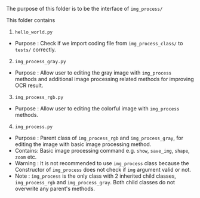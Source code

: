 The purpose of this folder is to be the interface of `img_process/`

This folder contains
1.  `hello_world.py`
-   Purpose : Check if we import coding file from `img_process_class/` to `tests/` correctly.
2.  `img_process_gray.py`
-   Purpose : Allow user to editing the gray image with `img_process` methods and additional image processing related methods for improving OCR result.
3.  `img_process_rgb.py`
-   Purpose : Allow user to editing the colorful image with `img_process` methods.
4. `img_process.py`
-   Purpose : Parent class of `img_process_rgb` and `img_process_gray`, for editing the image with basic image processing method.
-   Contains: Basic image processing command e.g. `show`, `save_img`, `shape`, `zoom` etc.
-   Warning : It is not recommended to use `img_process` class because the Constructor of `img_process` does not check if `img` argument valid or not.
-   Note : `img_process` is the only class with 2 inherited child classes, `img_process_rgb` and `img_process_gray`. Both child classes do not overwrite any parent's methods.
